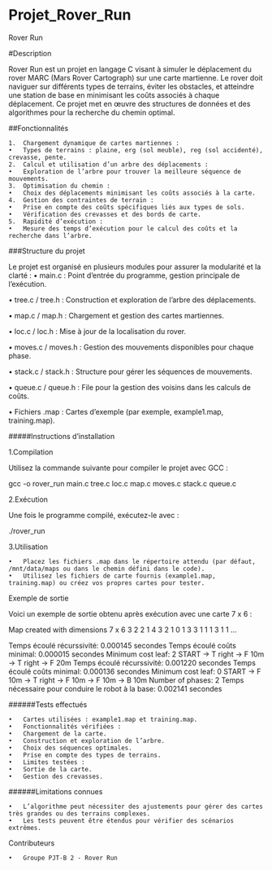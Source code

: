 # Projet_Rover_Run



Rover Run

#Description

Rover Run est un projet en langage C visant à simuler le déplacement du rover MARC (Mars Rover Cartograph) sur une carte martienne. Le rover doit naviguer sur différents types de terrains, éviter les obstacles, et atteindre une station de base en minimisant les coûts associés à chaque déplacement. Ce projet met en œuvre des structures de données et des algorithmes pour la recherche du chemin optimal.

##Fonctionnalités

	1.	Chargement dynamique de cartes martiennes :
	•	Types de terrains : plaine, erg (sol meuble), reg (sol accidenté), crevasse, pente.
	2.	Calcul et utilisation d’un arbre des déplacements :
	•	Exploration de l’arbre pour trouver la meilleure séquence de mouvements.
	3.	Optimisation du chemin :
	•	Choix des déplacements minimisant les coûts associés à la carte.
	4.	Gestion des contraintes de terrain :
	•	Prise en compte des coûts spécifiques liés aux types de sols.
	•	Vérification des crevasses et des bords de carte.
	5.	Rapidité d’exécution :
	•	Mesure des temps d’exécution pour le calcul des coûts et la recherche dans l’arbre.

###Structure du projet

Le projet est organisé en plusieurs modules pour assurer la modularité et la clarté :
•	main.c : Point d’entrée du programme, gestion principale de l’exécution.

•	tree.c / tree.h : Construction et exploration de l’arbre des déplacements.

•	map.c / map.h : Chargement et gestion des cartes martiennes.

•	loc.c / loc.h : Mise à jour de la localisation du rover.

•	moves.c / moves.h : Gestion des mouvements disponibles pour chaque phase.

•	stack.c / stack.h : Structure pour gérer les séquences de mouvements.

•	queue.c / queue.h : File pour la gestion des voisins dans les calculs de coûts.

•	Fichiers .map : Cartes d’exemple (par exemple, example1.map, training.map).


#####Instructions d’installation

1.Compilation

Utilisez la commande suivante pour compiler le projet avec GCC :

gcc -o rover_run main.c tree.c loc.c map.c moves.c stack.c queue.c

2.Exécution

Une fois le programme compilé, exécutez-le avec :

./rover_run

3.Utilisation

	•	Placez les fichiers .map dans le répertoire attendu (par défaut, /mnt/data/maps ou dans le chemin défini dans le code).
	•	Utilisez les fichiers de carte fournis (example1.map, training.map) ou créez vos propres cartes pour tester.

Exemple de sortie

Voici un exemple de sortie obtenu après exécution avec une carte 7 x 6 :

Map created with dimensions 7 x 6
3 2 2 1 4 3
2 1 0 1 3 3
1 1 1 3 1 1
...

Temps écoulé récurssivité: 0.000145 secondes
Temps écoulé coûts minimal: 0.000015 secondes
Minimum cost leaf: 2
START -> T right -> F 10m -> T right -> F 20m
Temps écoulé récurssivité: 0.001220 secondes
Temps écoulé coûts minimal: 0.000136 secondes
Minimum cost leaf: 0
START -> F 10m -> T right -> F 10m -> F 10m -> B 10m
Number of phases: 2
Temps nécessaire pour conduire le robot à la base: 0.002141 secondes

######Tests effectués

	•	Cartes utilisées : example1.map et training.map.
	•	Fonctionnalités vérifiées :
	•	Chargement de la carte.
	•	Construction et exploration de l’arbre.
	•	Choix des séquences optimales.
	•	Prise en compte des types de terrains.
	•	Limites testées :
	•	Sortie de la carte.
	•	Gestion des crevasses.

######Limitations connues

	•	L’algorithme peut nécessiter des ajustements pour gérer des cartes très grandes ou des terrains complexes.
	•	Les tests peuvent être étendus pour vérifier des scénarios extrêmes.

Contributeurs

	•	Groupe PJT-B 2 - Rover Run

